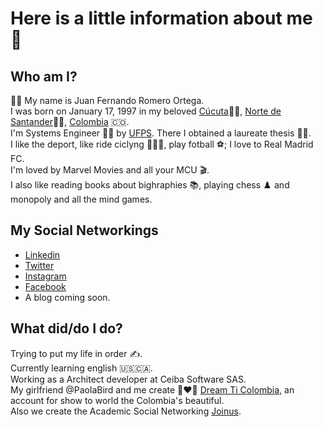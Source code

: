 # Here is a little information about me 👋

## Who am I?

🙋‍♂️ My name is Juan Fernando Romero Ortega.<br />
I was born on January 17, 1997 in my beloved [Cúcuta](https://en.wikipedia.org/wiki/C%C3%BAcuta)🏴🚩, [Norte de Santander](https://en.wikipedia.org/wiki/Norte_de_Santander_Department)🚩🏴, [Colombia](https://en.wikipedia.org/wiki/Colombia) 🇨🇴.<br />
I'm Systems Engineer 🧑‍💻 by [UFPS](https://www.facebook.com/Ufps.edu.co). There I obtained a laureate thesis 👨‍🎓.<br />
I like the deport, like ride ciclyng 🚴🏻‍♂️, play fotball ⚽️; I love to Real Madrid FC.<br />
I'm loved by Marvel Movies and all your MCU 🎬.<br />
I also like reading books about bighraphies 📚, playing chess ♟️ and monopoly and all the mind games.<br />

## My Social Networkings

- [Linkedin](https://www.linkedin.com/in/juanferviaja/)<br />
- [Twitter](https://twitter.com/juanferviaja)<br />
- [Instagram](https://www.instagram.com/juanferviaja/)<br />
- [Facebook](https://www.facebook.com/juanferviaja/)<br />
- A blog coming soon.<br />

## What did/do I do?

Trying to put my life in order ✍️.<br />
Currently learning english 🇺🇸🇨🇦.<br />
Working as a Architect developer at Ceiba Software SAS.<br />
My girlfriend @PaolaBird and me create 👩‍❤️‍👨 [Dream Ti Colombia](instagram.com/dreamticol/), an account for show to world the Colombia's beautiful.<br />
Also we create the Academic Social Networking [Joinus](https://cutt.ly/ZKd9LBs).<br />
